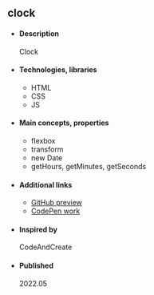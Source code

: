 
## clock

- #### Description
  Clock
  
- #### Technologies, libraries
  - HTML
  - CSS
  - JS

- #### Main concepts, properties
  - flexbox
  - transform
  - new Date 
  - getHours, getMinutes, getSeconds

- #### Additional links
  - [GitHub preview](#)
  - [CodePen work](X)
    
- #### Inspired by
    CodeAndCreate

- #### Published 
    2022.05
